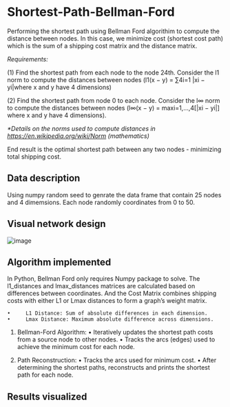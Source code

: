 # Shortest-Path-Bellman-Ford
Performing the shortest path using Bellman Ford algorithim to compute the distance between nodes. In this case, we minimize cost (shortest cost path) which is the sum of a shipping cost matrix and the distance matrix.

_Requirements:_

(1) Find the shortest path from each node to the node 24th. Consider the l1 norm to compute the distances between nodes (l1(x − y) = ∑4i=1 |xi − yi|where x and y have 4 dimensions)

(2) Find the shortest path from node  0 to each node. Consider the l∞ norm to compute the distances between nodes (l∞(x − y) = maxi=1,...,4[|xi − yi|] where x and y have 4 dimensions).

_*Details on the norms used to compute distances in https://en.wikipedia.org/wiki/Norm (mathematics)_

End result is the optimal shortest path between any two nodes - minimizing total shipping cost.

## Data description
Using numpy random seed to genrate the data frame that contain 25 nodes and 4 dimemsions. Each node randomly coordinates from 0 to 50.

## Visual network design 
![image](https://github.com/user-attachments/assets/76b03328-36e3-4874-9369-95f029021460)

## Algorithm implemented

In Python, Bellman Ford only requires Numpy package to solve. The l1_distances and lmax_distances matrices are calculated based on differences between coordinates. And the Cost Matrix combines shipping costs with either L1 or Lmax distances to form a graph’s weight matrix.

	•	  L1 Distance: Sum of absolute differences in each dimension.
	•	  Lmax Distance: Maximum absolute difference across dimensions.
	
 1. Bellman-Ford Algorithm:
    	•	  Iteratively updates the shortest path costs from a source node to other nodes.
	•	  Tracks the arcs (edges) used to achieve the minimum cost for each node.
	
 3. Path Reconstruction:
    	•	  Tracks the arcs used for minimum cost.
	•	  After determining the shortest paths, reconstructs and prints the shortest path for each node.

## Results visualized
